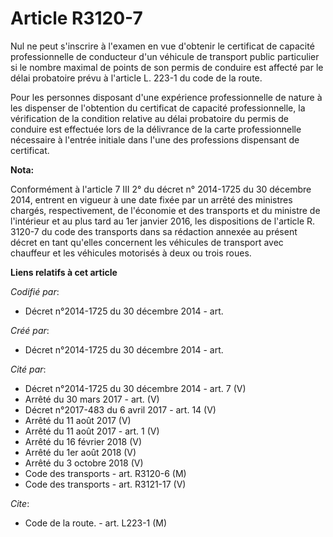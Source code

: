 # Article R3120-7

Nul ne peut s'inscrire à l'examen en vue d'obtenir le certificat de capacité professionnelle de conducteur d'un véhicule de
transport public particulier si le nombre maximal de points de son permis de conduire est affecté par le délai probatoire
prévu à l'article L. 223-1 du code de la route.

Pour les personnes disposant d'une expérience professionnelle de nature à les dispenser de l'obtention du certificat de
capacité professionnelle, la vérification de la condition relative au délai probatoire du permis de conduire est effectuée
lors de la délivrance de la carte professionnelle nécessaire à l'entrée initiale dans l'une des professions dispensant de
certificat.

**Nota:**

Conformément à l'article 7 III 2° du décret n° 2014-1725 du 30 décembre  2014, entrent en vigueur à une date fixée par un
arrêté des ministres  chargés, respectivement, de l'économie et des transports et du ministre  de l'intérieur et au plus tard
au 1er janvier 2016, les dispositions de l'article R. 3120-7 du code des transports dans sa rédaction annexée au présent
décret en tant qu'elles concernent les véhicules de transport avec chauffeur et les véhicules motorisés à deux ou trois
roues.

**Liens relatifs à cet article**

_Codifié par_:

  - Décret n°2014-1725 du 30 décembre 2014 - art.

_Créé par_:

  - Décret n°2014-1725 du 30 décembre 2014 - art.

_Cité par_:

  - Décret n°2014-1725 du 30 décembre 2014 - art. 7 (V)
  - Arrêté du 30 mars 2017 - art. (V)
  - Décret n°2017-483 du 6 avril 2017 - art. 14 (V)
  - Arrêté du 11 août 2017 (V)
  - Arrêté du 11 août 2017 - art. 1 (V)
  - Arrêté du 16 février 2018 (V)
  - Arrêté du 1er août 2018 (V)
  - Arrêté du 3 octobre 2018 (V)
  - Code des transports - art. R3120-6 (M)
  - Code des transports - art. R3121-17 (V)

_Cite_:

  - Code de la route. - art. L223-1 (M)
